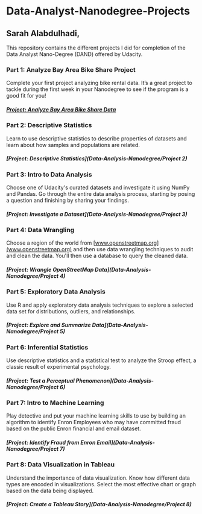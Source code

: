 # Data-Analyst-Nanodegree-Projects
## Sarah Alabdulhadi,

This repository contains the different projects I did for completion of the Data Analyst Nano-Degree (DAND) offered by Udacity.

### Part 1: Analyze Bay Area Bike Share Project
Complete your first project analyzing bike rental data. It’s a great project to tackle during the first week in your Nanodegree to see if the program is a good fit for you!
##### [Project: Analyze Bay Area Bike Share Data](https://github.com/AlabdulhadiSara/Data-Analysis-Nanodegree/tree/master/Project%201)
    
   
   
### Part 2: Descriptive Statistics
Learn to use descriptive statistics to describe properties of datasets and learn about how samples and populations are related.
##### [Project: Descriptive Statistics](Data-Analysis-Nanodegree/Project 2)



### Part 3: Intro to Data Analysis
Choose one of Udacity's curated datasets and investigate it using NumPy and Pandas. Go through the entire data analysis process, starting by posing a question and finishing by sharing your findings.
##### [Project: Investigate a Dataset](Data-Analysis-Nanodegree/Project 3)



### Part 4: Data Wrangling
Choose a region of the world from [www.openstreetmap.org](www.openstreetmap.org) and then use data wrangling techniques to audit and clean the data. You'll then use a database to query the cleaned data.
##### [Project: Wrangle OpenStreetMap Data](Data-Analysis-Nanodegree/Project 4)
  
  
  
### Part 5: Exploratory Data Analysis
Use R and apply exploratory data analysis techniques to explore a selected data set for distributions, outliers, and relationships.
##### [Project: Explore and Summarize Data](Data-Analysis-Nanodegree/Project 5)
    
    
    
### Part 6: Inferential Statistics
Use descriptive statistics and a statistical test to analyze the Stroop effect, a classic result of experimental psychology.
##### [Project: Test a Perceptual Phenomenon](Data-Analysis-Nanodegree/Project 6)



### Part 7: Intro to Machine Learning
Play detective and put your machine learning skills to use by building an algorithm to identify Enron Employees who may have committed fraud based on the public Enron financial and email dataset.
##### [Project: Identify Fraud from Enron Email](Data-Analysis-Nanodegree/Project 7)
    
    
    
### Part 8: Data Visualization in Tableau
Understand the importance of data visualization. Know how different data types are encoded in visualizations. Select the most effective chart or graph based on the data being displayed.
##### [Project: Create a Tableau Story](Data-Analysis-Nanodegree/Project 8)
